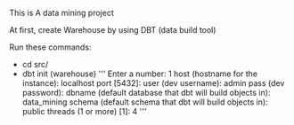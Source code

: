 This is A data mining project

At first, create Warehouse by using DBT (data build tool)

Run these commands:

- cd src/
- dbt init <name> (warehouse)
'''
Enter a number: 1
host (hostname for the instance): localhost
port [5432]: 
user (dev username): admin
pass (dev password): 
dbname (default database that dbt will build objects in): data_mining
schema (default schema that dbt will build objects in): public
threads (1 or more) [1]: 4
'''

